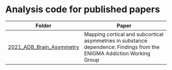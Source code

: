 # Analysis code for published papers

|Folder|Paper|
|------|------|
|[2021_ADB_Brain_Asymmetry](https://github.com/zh1peng/paper_code/tree/main/2021_ADB_Brain_Asymmetry)|Mapping cortical and subcortical asymmetries in substance dependence: Findings from the ENIGMA Addiction Working Group|




